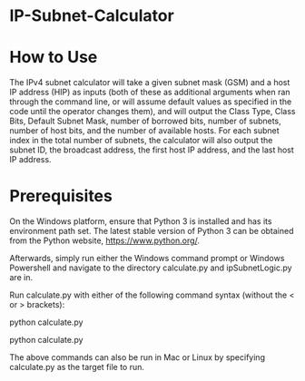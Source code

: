 # IP-Subnet-Calculator

# How to Use

The IPv4 subnet calculator will take a given subnet mask (GSM) and a host IP address (HIP) as inputs (both of these as additional arguments when ran through the command line, or will assume default values as specified in the code until the operator changes them), and will output the Class Type, Class Bits, Default Subnet Mask, number of borrowed bits, number of subnets, number of host bits, and the number of available hosts. For each subnet index in the total number of subnets, the calculator will also output the subnet ID, the broadcast address, the first host IP address, and the last host IP address.

# Prerequisites

On the Windows platform, ensure that Python 3 is installed and has its environment path set. The latest stable version of Python 3 can be obtained from the Python website, https://www.python.org/.

Afterwards, simply run either the Windows command prompt or Windows Powershell and navigate to the directory calculate.py and ipSubnetLogic.py are in.

Run calculate.py with either of the following command syntax (without the < or > brackets):

python calculate.py

python calculate.py <givenSubnetMask> <hostIPAddress>


The above commands can also be run in Mac or Linux by specifying calculate.py as the target file to run.
